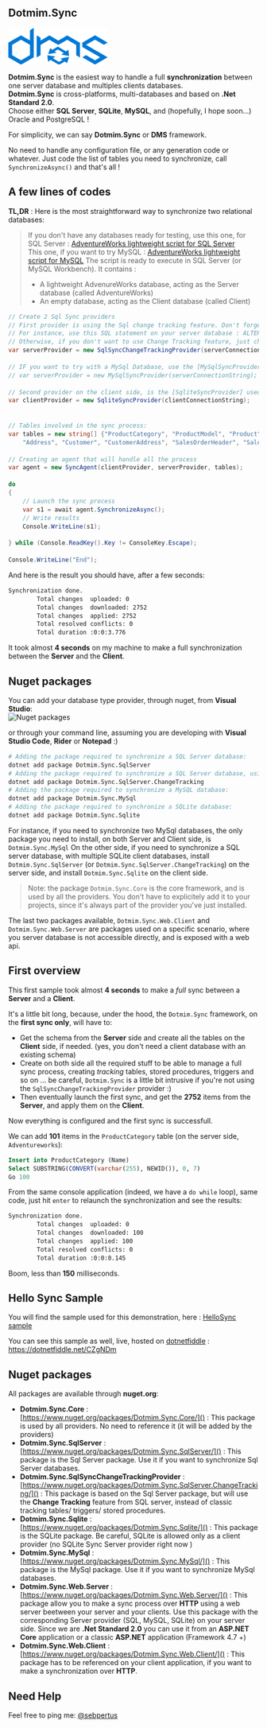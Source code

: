 ## Dotmim.Sync

![DMS](assets/Smallicon.png)

**Dotmim.Sync** is the easiest way to handle a full **synchronization** between one server database and multiples clients databases.  
**Dotmim.Sync** is cross-platforms, multi-databases and based on **.Net Standard 2.0**.   
Choose either **SQL Server**, **SQLite**, **MySQL**, and (hopefully, I hope soon...) Oracle and PostgreSQL !

For simplicity, we can say **Dotmim.Sync** or **DMS** framework.

No need to handle any configuration file, or any generation code or whatever. Just code the list of tables you need to synchronize, call `SynchronizeAsync()` and that's all !


## A few lines of codes

**TL,DR** : Here is the most straightforward way to synchronize two relational databases:

> If you don't have any databases ready for testing, use this one, for SQL Server : [AdventureWorks lightweight script for SQL Server](https://github.com/Mimetis/Dotmim.Sync/blob/master/CreateAdventureWorks.sql)   
> This one, if you want to try MySQL : [AdventureWorks lightweight script for MySQL](https://github.com/Mimetis/Dotmim.Sync/blob/master/CreateMySqlAdventureWorks.sql)
> The script is ready to execute in SQL Server (or MySQL Workbench). It contains :
> - A lightweight AdvenureWorks database, acting as the Server database (called AdventureWorks)
> - An empty database, acting as the Client database (called Client)



``` cs
// Create 2 Sql Sync providers
// First provider is using the Sql change tracking feature. Don't forget to enable it on your database until running this code !
// For instance, use this SQL statement on your server database : ALTER DATABASE AdventureWorks  SET CHANGE_TRACKING = ON  (CHANGE_RETENTION = 10 DAYS, AUTO_CLEANUP = ON)  
// Otherwise, if you don't want to use Change Tracking feature, just change [SqlSyncChangeTrackingProvider] to [SqlSyncProvider]
var serverProvider = new SqlSyncChangeTrackingProvider(serverConnectionString);

// IF you want to try with a MySql Database, use the [MySqlSyncProvider] instead
// var serverProvider = new MySqlSyncProvider(serverConnectionString);

// Second provider on the client side, is the [SqliteSyncProvider] used for SQLite databases, relying on triggers and tracking tables to create the sync environment
var clientProvider = new SqliteSyncProvider(clientConnectionString);


// Tables involved in the sync process:
var tables = new string[] {"ProductCategory", "ProductModel", "Product",
    "Address", "Customer", "CustomerAddress", "SalesOrderHeader", "SalesOrderDetail" };

// Creating an agent that will handle all the process
var agent = new SyncAgent(clientProvider, serverProvider, tables);

do
{
    // Launch the sync process
    var s1 = await agent.SynchronizeAsync();
    // Write results
    Console.WriteLine(s1);

} while (Console.ReadKey().Key != ConsoleKey.Escape);

Console.WriteLine("End");
```

And here is the result you should have, after a few seconds:

``` cmd
Synchronization done.
        Total changes  uploaded: 0
        Total changes  downloaded: 2752
        Total changes  applied: 2752
        Total resolved conflicts: 0
        Total duration :0:0:3.776
```

It took almost **4 seconds** on my machine to make a full synchronization between the **Server** and the **Client**.  

## Nuget packages

You can add your database type provider, through nuget, from **Visual Studio**:  
![Nuget packages](/assets/Packages.png)


or through your command line, assuming you are developing with **Visual Studio Code**, **Rider** or **Notepad** :)
``` bash
# Adding the package required to synchronize a SQL Server database:
dotnet add package Dotmim.Sync.SqlServer
# Adding the package required to synchronize a SQL Server database, using the Change Tracking feature:
dotnet add package Dotmim.Sync.SqlServer.ChangeTracking
# Adding the package required to synchronize a MySQL database:
dotnet add package Dotmim.Sync.MySql
# Adding the package required to synchronize a SQLite database:
dotnet add package Dotmim.Sync.Sqlite
```

For instance, if you need to synchronize two MySql databases, the only package you need to install, on both Server and Client side, is `Dotmim.Sync.MySql`
On the other side, if you need to synchronize a SQL server database, with multiple SQLite client databases, install `Dotmim.Sync.SqlServer` (or `Dotmim.Sync.SqlServer.ChangeTracking`) on the server side, and install `Dotmim.Sync.Sqlite` on the client side.

> Note: the package `Dotmim.Sync.Core` is the core framework, and is used by all the providers. You don't have to explicitely add it to your projects, since it's always part of the provider you've just installed.

The last two packages available, `Dotmim.Sync.Web.Client` and `Dotmim.Sync.Web.Server` are packages used on a specific scenario, where you server database is not accessible directly, and is exposed with a web api.


## First overview

This first sample took almost **4 seconds** to make a *full* sync between a **Server** and a **Client**.

It's a little bit long, because, under the hood, the `Dotmim.Sync` framework, on the **first sync only**, will have to:
- Get the schema from the **Server** side and create all the tables on the **Client** side, if needed. (yes, you don't need a client database with an existing schema)
- Create on both side all the required stuff to be able to manage a full sync process, creating *tracking* tables, stored procedures, triggers and so on ... be careful, `Dotmim.Sync` is a little bit intrusive if you're not using the `SqlSyncChangeTrackingProvider` provider :)
- Then eventually launch the first sync, and get the **2752** items from the **Server**, and apply them on the **Client**.

Now everything is configured and the first sync is successfull.  

We can add **101** items in the `ProductCategory` table (on the server side, `Adventureworks`):

``` sql
Insert into ProductCategory (Name)
Select SUBSTRING(CONVERT(varchar(255), NEWID()), 0, 7)
Go 100
```
From the same console application (indeed, we have a `do while` loop), same code, just hit `enter` to relaunch the synchronization and see the results:

``` cmd
Synchronization done.
        Total changes  uploaded: 0
        Total changes  downloaded: 100
        Total changes  applied: 100
        Total resolved conflicts: 0
        Total duration :0:0:0.145
```

Boom, less than **150** milliseconds. 

## Hello Sync Sample

You will find the sample used for this demonstration, here : [HelloSync sample](https://github.com/Mimetis/Dotmim.Sync/tree/master/Samples/HelloSync)

You can see this sample as well, live, hosted on [dotnetfiddle](https://dotnetfiddle.net) : https://dotnetfiddle.net/CZgNDm

## Nuget packages

All packages are available through **nuget.org**:

* **Dotmim.Sync.Core** : [https://www.nuget.org/packages/Dotmim.Sync.Core/]() : This package is used by all providers. No need to reference it (it will be added by the providers)
* **Dotmim.Sync.SqlServer** : [https://www.nuget.org/packages/Dotmim.Sync.SqlServer/]() : This package is the Sql Server package. Use it if you want to synchronize Sql Server databases.
* **Dotmim.Sync.SqlSyncChangeTrackingProvider** : [https://www.nuget.org/packages/Dotmim.Sync.SqlServer.ChangeTracking/]() : This package is based on the Sql Server package, but will use the **Change Tracking** feature from SQL server, instead of classic tracking tables/ triggers/ stored procedures.
* **Dotmim.Sync.Sqlite** : [https://www.nuget.org/packages/Dotmim.Sync.Sqlite/]() : This package is the SQLite package. Be careful, SQLite is allowed only as a client provider (no SQLite Sync Server provider right now )
* **Dotmim.Sync.MySql** : [https://www.nuget.org/packages/Dotmim.Sync.MySql/]() : This package is the MySql package. Use it if you want to synchronize MySql databases.
* **Dotmim.Sync.Web.Server** : [https://www.nuget.org/packages/Dotmim.Sync.Web.Server/]() : This package allow you to make a sync process over **HTTP** using a web server beetween your server and your clients. Use this package with the corresponding Server provider (SQL, MySQL, SQLite) on your server side. Since we are **.Net Standard 2.0** you can use it from an **ASP.NET Core** application or a classic **ASP.NET** application (Framework 4.7 +)
* **Dotmim.Sync.Web.Client** : [https://www.nuget.org/packages/Dotmim.Sync.Web.Client/]() : This package has to be referenced on your client application, if you want to make a synchronization over **HTTP**.

## Need Help

Feel free to ping me: [@sebpertus](http://www.twitter.com/sebpertus)
